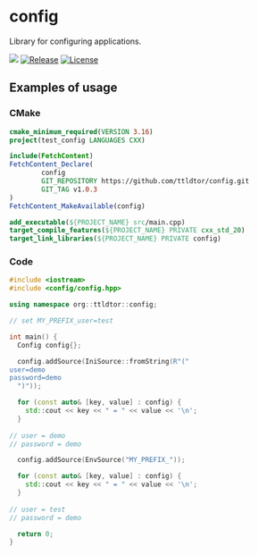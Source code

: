 # config
Library for configuring applications.

![](https://img.shields.io/badge/C++%20standard-C++20-blueviolet)
[![Release](https://img.shields.io/github/v/release/ttldtor/config)](https://github.com/ttldtor/config/releases/latest)
[![License](https://img.shields.io/badge/license-BSL--1.0-orange)](https://github.com/ttldtor/config/blob/default/LICENSE.txt)

## Examples of usage

### CMake

```cmake
cmake_minimum_required(VERSION 3.16)
project(test_config LANGUAGES CXX)

include(FetchContent)
FetchContent_Declare(
        config
        GIT_REPOSITORY https://github.com/ttldtor/config.git
        GIT_TAG v1.0.3
)
FetchContent_MakeAvailable(config)

add_executable(${PROJECT_NAME} src/main.cpp)
target_compile_features(${PROJECT_NAME} PRIVATE cxx_std_20)
target_link_libraries(${PROJECT_NAME} PRIVATE config)
```

### Code

```c++
#include <iostream>
#include <config/config.hpp>

using namespace org::ttldtor::config;

// set MY_PREFIX_user=test

int main() {
  Config config{};

  config.addSource(IniSource::fromString(R"("
user=demo
password=demo
  ")"));

  for (const auto& [key, value] : config) {
    std::cout << key << " = " << value << '\n';
  }
  
// user = demo
// password = demo  

  config.addSource(EnvSource("MY_PREFIX_"));

  for (const auto& [key, value] : config) {
    std::cout << key << " = " << value << '\n';
  }
  
// user = test
// password = demo  

  return 0;
}
```
